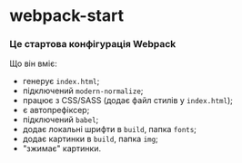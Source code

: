# webpack-start

### Це стартова конфігурація Webpack

Що він вміє:
- генерує `index.html`;
- підключений `modern-normalize`;
- працює з CSS/SASS (додає файл стилів у `index.html`);
- є автопрефіксер;
- підключений `babel`;
- додає локальні шрифти в `build`, папка `fonts`;
- додає картинки в `build`, папка `img`;
- "зжимає" картинки.
